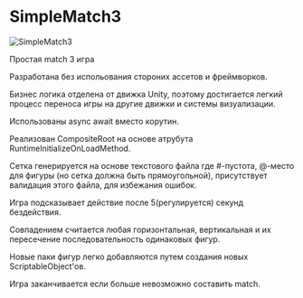 # SimpleMatch3

![SimpleMatch3](https://user-images.githubusercontent.com/57311180/179741876-bf04e730-7587-4fae-8725-b2014d4358f2.gif)

Простая match 3 игра

Разработана без испольования стороних ассетов и фреймворков.

Бизнес логика отделена от движка Unity, поэтому достигается легкий процесс переноса игры на другие движки и системы визуализации.

Использованы async await вместо корутин.

Реализован CompositeRoot на основе атрубута RuntimeInitializeOnLoadMethod.

Сетка генерируется на основе текстового файла где #-пустота, @-место для фигуры (но сетка должна быть прямоугольной), присутствует валидация этого файла, для избежания ошибок.

Игра подсказывает действие после 5(регулируется) секунд бездействия.

Совпадением считается любая горизонтальная, вертикальная и их пересечение последовательность одинаковых фигур.

Новые паки фигур легко добавляются путем создания новых ScriptableObject'ов.

Игра заканчивается если больше невозможно составить match.
